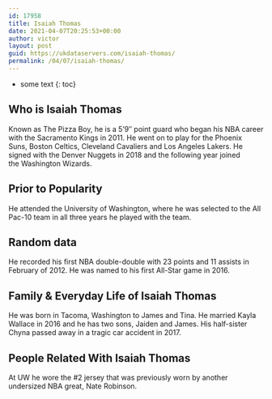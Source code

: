 ```yaml
---
id: 17958
title: Isaiah Thomas
date: 2021-04-07T20:25:53+00:00
author: victor
layout: post
guid: https://ukdataservers.com/isaiah-thomas/
permalink: /04/07/isaiah-thomas/
---
```


* some text
{: toc}


## Who is Isaiah Thomas



Known as The Pizza Boy, he is a 5&#8217;9&#8243; point guard who began his NBA career with the Sacramento Kings in 2011. He went on to play for the Phoenix Suns, Boston Celtics, Cleveland Cavaliers and Los Angeles Lakers. He signed with the Denver Nuggets in 2018 and the following year joined the Washington Wizards. 

                
                
                
## Prior to Popularity



He attended the University of Washington, where he was selected to the All Pac-10 team in all three years he played with the team. 

                
                
                
## Random data



He recorded his first NBA double-double with 23 points and 11 assists in February of 2012. He was named to his first All-Star game in 2016.

                
                
                
## Family & Everyday Life of Isaiah Thomas



He was born in Tacoma, Washington to James and Tina. He married Kayla Wallace in 2016 and he has two sons, Jaiden and James. His half-sister Chyna passed away in a tragic car accident in 2017. 

                
                
                
## People Related With Isaiah Thomas



At UW he wore the #2 jersey that was previously worn by another undersized NBA great, Nate Robinson.

                
              
            
          
          
          